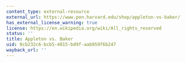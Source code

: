 ```yaml
---
content_type: external-resource
external_url: https://www.pon.harvard.edu/shop/appleton-vs-baker/
has_external_license_warning: true
license: https://en.wikipedia.org/wiki/All_rights_reserved
status: ''
title: Appleton vs. Baker
uid: 0cb232c6-bcb5-4015-bd9f-aab959f6b247
wayback_url: ''
---
```

